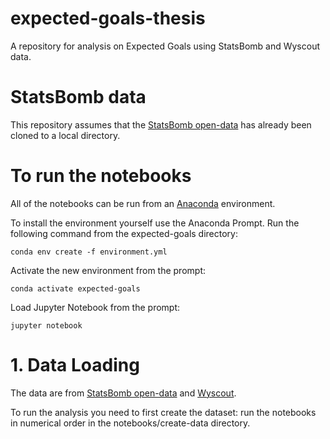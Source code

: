 # expected-goals-thesis
A repository for analysis on Expected Goals using StatsBomb and Wyscout data.

# StatsBomb data
This repository assumes that the [StatsBomb open-data](https://github.com/statsbomb/open-data) has already been cloned to a local directory.

# To run the notebooks
All of the notebooks can be run from an [Anaconda](https://www.anaconda.com/products/individual) environment.

To install the environment yourself use the Anaconda Prompt. Run the following command from the expected-goals directory:

```
conda env create -f environment.yml
```

Activate the new environment from the prompt:

```
conda activate expected-goals
```

Load Jupyter Notebook from the prompt:

```
jupyter notebook
```

# 1. Data Loading
The data are from [StatsBomb open-data](https://github.com/statsbomb/open-data) and [Wyscout](https://figshare.com/collections/Soccer_match_event_dataset/4415000/2).

To run the analysis you need to first create the dataset: run the notebooks in numerical order in the notebooks/create-data directory.
